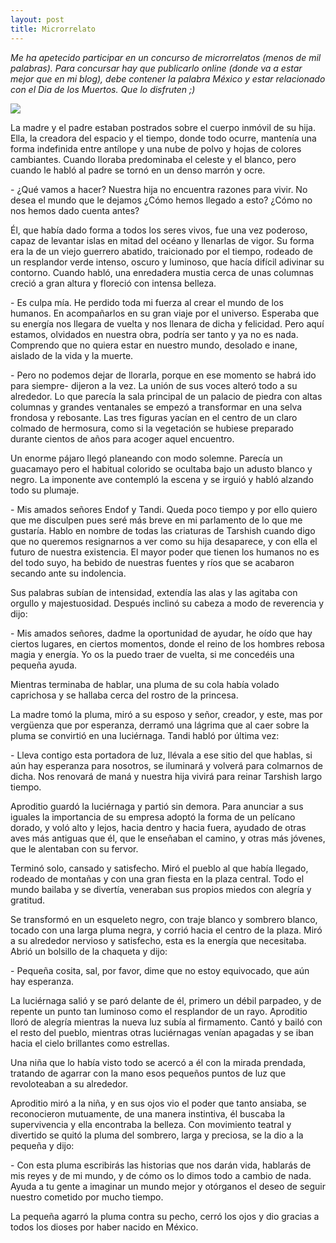 ```yaml
---
layout: post
title: Microrrelato
---
```



_Me ha apetecido participar en un concurso de microrrelatos (menos de mil palabras). Para concursar hay que publicarlo online 
(donde va a estar mejor que en mi blog), debe contener la palabra México y estar relacionado con el Dia de los Muertos.
 Que lo disfruten ;)_

![](https://i.imgur.com/4VecwHF.png)

La madre y el padre estaban postrados sobre el cuerpo inmóvil de su hija. Ella, la creadora del espacio y el tiempo, donde todo ocurre, mantenía una forma indefinida entre antílope y una nube de polvo y hojas de colores cambiantes. Cuando lloraba predominaba el celeste y el blanco, pero cuando le habló al padre se tornó en un denso marrón y ocre. 


\- ¿Qué vamos a hacer? Nuestra hija no encuentra razones para vivir. No desea el mundo que le dejamos ¿Cómo hemos llegado a esto? ¿Cómo no nos hemos dado cuenta antes?

Él, que había dado forma a todos los seres vivos, fue una vez poderoso, capaz de levantar islas en mitad del océano y llenarlas de vigor. Su forma era la de un viejo guerrero abatido, traicionado por el tiempo, rodeado de un resplandor verde intenso, oscuro y luminoso, que hacía difícil adivinar su contorno. Cuando habló, una enredadera mustia cerca de unas columnas creció a gran altura  y floreció con intensa belleza.

\- Es culpa mía. He perdido toda mi fuerza al crear el mundo de los humanos. En acompañarlos en su gran viaje por el universo. Esperaba que su energía nos llegara de vuelta y nos llenara de dicha y felicidad. Pero aquí estamos, olvidados en nuestra obra, podría ser tanto y ya no es nada. Comprendo que no quiera estar en nuestro mundo, desolado e inane, aislado de la vida y la muerte.

\- Pero no podemos dejar de llorarla, porque en ese momento se habrá ido para siempre- dijeron a la vez. La unión de sus voces alteró todo a su alrededor. Lo que parecía la sala principal de un palacio de piedra con altas columnas y grandes ventanales se empezó a transformar en una selva frondosa y rebosante. Las tres figuras yacían en el centro de un claro colmado de hermosura, como si la vegetación se hubiese preparado durante cientos de años para acoger aquel encuentro. 

Un enorme pájaro llegó planeando con modo solemne. Parecía un guacamayo pero el habitual colorido se ocultaba bajo un adusto blanco y negro. La imponente ave contempló la escena y se irguió y habló alzando todo su plumaje.

\- Mis amados señores Endof y Tandi. Queda poco tiempo y por ello quiero que me disculpen pues seré más breve en mi parlamento de lo que me gustaría.  Hablo en nombre de todas las criaturas de Tarshish cuando digo que no queremos resignarnos a ver como su hija desaparece, y con ella el futuro de nuestra existencia. El mayor poder que tienen los humanos no es del todo suyo, ha bebido de nuestras fuentes y ríos que se acabaron secando ante su indolencia.

Sus palabras subían de intensidad, extendía las alas y las agitaba con orgullo y majestuosidad. Después inclinó su cabeza a modo de reverencia y dijo:

\-  Mis amados señores, dadme la oportunidad de ayudar, he oído que hay ciertos lugares, en ciertos momentos, donde el reino de los hombres rebosa magia y energía.  Yo os la puedo traer de vuelta, si me concedéis una pequeña ayuda.

Mientras terminaba de hablar, una pluma de su cola había volado caprichosa y se hallaba cerca del rostro de la princesa.

La madre tomó la pluma, miró a su esposo y señor, creador, y este, mas por vergüenza que por esperanza, derramó una lágrima que al caer sobre la pluma se convirtió en una luciérnaga. Tandi habló por última vez:

\- Lleva contigo esta portadora de luz, llévala a ese sitio del que hablas, si aún hay esperanza para nosotros, se iluminará y volverá para colmarnos de dicha. Nos renovará de maná y nuestra hija vivirá para reinar Tarshish largo tiempo.

Aproditio guardó la luciérnaga y partió sin demora. Para anunciar a sus iguales la importancia de su empresa adoptó la forma de un pelícano dorado, y voló alto y lejos, hacia dentro y hacia fuera, ayudado de otras aves más antiguas que él, que le enseñaban el camino, y otras más jóvenes, que le alentaban con su fervor. 

Terminó solo, cansado y satisfecho. Miró el pueblo al que había llegado, rodeado de montañas y con una gran fiesta en la plaza central. Todo el mundo bailaba y se divertía, veneraban sus propios miedos con alegría y gratitud. 

Se transformó en un esqueleto negro, con traje blanco y sombrero blanco, tocado con una larga pluma negra, y corrió hacia el centro de la plaza. Miró a su alrededor nervioso y satisfecho, esta es la energía que necesitaba. Abrió un bolsillo de la chaqueta y dijo:

\- Pequeña cosita, sal, por favor, dime que no estoy equivocado, que aún hay esperanza.

La luciérnaga salió y se paró delante de él, primero un débil parpadeo, y de repente un punto tan luminoso como el resplandor de un rayo. Aproditio lloró de alegría mientras la nueva luz subía al firmamento. Cantó y bailó con el resto del pueblo, mientras otras luciérnagas venían apagadas y se iban hacia el cielo brillantes como estrellas.

Una niña que lo había visto todo se acercó a él con la mirada prendada, tratando de agarrar con la mano esos pequeños puntos de luz que revoloteaban a su alrededor.

Aproditio miró a la niña, y en sus ojos vio el poder que tanto ansiaba, se reconocieron mutuamente, de una manera instintiva, él buscaba la supervivencia y ella encontraba la belleza. Con movimiento teatral y divertido se quitó la pluma del sombrero, larga y preciosa, se la dio a la pequeña y dijo:

\- Con esta pluma escribirás las historias que nos darán vida, hablarás de mis reyes y de mi mundo, y de cómo os lo dimos todo a cambio de nada. Ayuda a tu gente a imaginar un mundo mejor y otórganos el deseo de seguir nuestro cometido por mucho tiempo. 

La pequeña agarró la pluma contra su pecho, cerró los ojos y dio gracias a todos los dioses por haber nacido en México.
